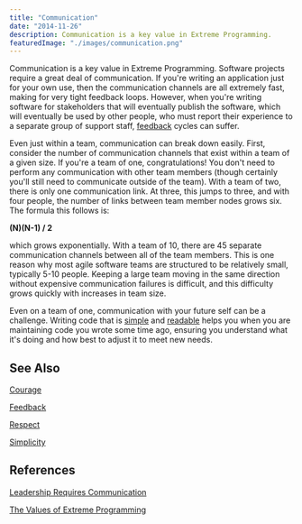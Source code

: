 ```yaml
---
title: "Communication"
date: "2014-11-26"
description: Communication is a key value in Extreme Programming.
featuredImage: "./images/communication.png"
---
```


Communication is a key value in Extreme Programming. Software projects require a great deal of communication. If you're writing an application just for your own use, then the communication channels are all extremely fast, making for very tight feedback loops. However, when you're writing software for stakeholders that will eventually publish the software, which will eventually be used by other people, who must report their experience to a separate group of support staff, [feedback](/values/feedback) cycles can suffer.

Even just within a team, communication can break down easily. First, consider the number of communication channels that exist within a team of a given size. If you're a team of one, congratulations! You don't need to perform any communication with other team members (though certainly you'll still need to communicate outside of the team). With a team of two, there is only one communication link. At three, this jumps to three, and with four people, the number of links between team member nodes grows six. The formula this follows is:

**(N)(N-1) / 2**

which grows exponentially. With a team of 10, there are 45 separate communication channels between all of the team members. This is one reason why most agile software teams are structured to be relatively small, typically 5-10 people. Keeping a large team moving in the same direction without expensive communication failures is difficult, and this difficulty grows quickly with increases in team size.

Even on a team of one, communication with your future self can be a challenge. Writing code that is [simple](/principles/keep-it-simple/) and [readable](/practices/code-readability/) helps you when you are maintaining code you wrote some time ago, ensuring you understand what it's doing and how best to adjust it to meet new needs.

## See Also

[Courage](/values/courage)

[Feedback](/values/feedback)

[Respect](/values/respect)

[Simplicity](/values/simplicity)

## References

[Leadership Requires Communication](https://www.linkedin.com/pulse/20140515161510-1856486-leadership-requires-communication)

[The Values of Extreme Programming](http://www.extremeprogramming.org/values.html)
